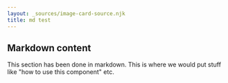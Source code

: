 ```yaml
---
layout: _sources/image-card-source.njk
title: md test
---
```


## Markdown content

This section has been done in markdown. This is where we would put stuff like "how to use this component" etc.

